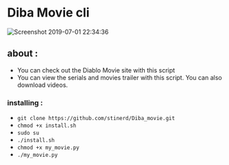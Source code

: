 # Diba Movie cli


![Screenshot 2019-07-01 22:34:36](https://user-images.githubusercontent.com/46731929/60457070-58a47380-9c50-11e9-9f8e-13c6ab9978bf.png)
## about :
- You can check out the Diablo Movie site with this script
- You can view the serials and movies trailer with this script. You can also download videos.

### installing :
- `git clone https://github.com/stinerd/Diba_movie.git`
- `chmod +x install.sh`
- `sudo su`
- `./install.sh`
- `chmod +x my_movie.py` 
- `./my_movie.py` 


